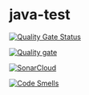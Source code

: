 # java-test
[![Quality Gate Status](https://sonarcloud.io/api/project_badges/measure?project=nawar-hamo-sonarsource_java-test&metric=alert_status)](https://sonarcloud.io/summary/new_code?id=nawar-hamo-sonarsource_java-test)

[![Quality gate](https://sonarcloud.io/api/project_badges/quality_gate?project=nawar-hamo-sonarsource_java-test)](https://sonarcloud.io/summary/new_code?id=nawar-hamo-sonarsource_java-test)

[![SonarCloud](https://sonarcloud.io/images/project_badges/sonarcloud-white.svg)](https://sonarcloud.io/summary/new_code?id=nawar-hamo-sonarsource_java-test)

[![Code Smells](https://sonarcloud.io/api/project_badges/measure?project=nawar-hamo-sonarsource_java-test&metric=code_smells)](https://sonarcloud.io/summary/new_code?id=nawar-hamo-sonarsource_java-test)

